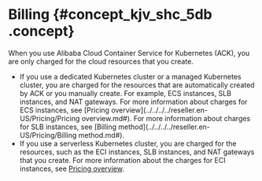 # Billing {#concept_kjv_shc_5db .concept}

When you use Alibaba Cloud Container Service for Kubernetes \(ACK\), you are only charged for the cloud resources that you create.

-   If you use a dedicated Kubernetes cluster or a managed Kubernetes cluster, you are charged for the resources that are automatically created by ACK or you manually create. For example, ECS instances, SLB instances, and NAT gateways. For more information about charges for ECS instances, see [Pricing overview](../../../../reseller.en-US/Pricing/Pricing overview.md#). For more information about charges for SLB instances, see [Billing method](../../../../reseller.en-US/Pricing/Billing method.md#).
-   If you use a serverless Kubernetes cluster, you are charged for the resources, such as the ECI instances, SLB instances, and NAT gateways that you create. For more information about the charges for ECI instances, see [Pricing overview](https://www.alibabacloud.com/help/doc-detail/89142.html).

